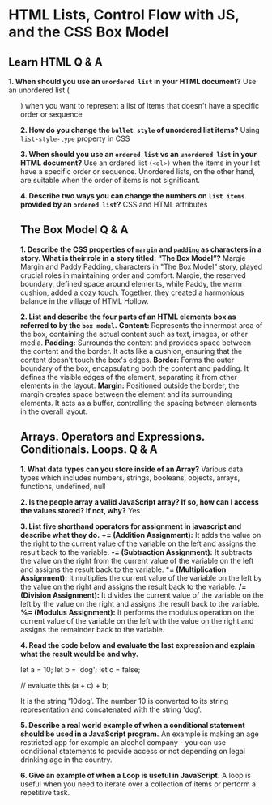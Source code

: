 # HTML Lists, Control Flow with JS, and the CSS Box Model

## Learn HTML Q & A
**1. When should you use an `unordered list` in your HTML document?**
Use an unordered list (<ul>) when you want to represent a list of items that doesn't have a specific order or sequence

**2. How do you change the `bullet style` of unordered list items?**
Using `list-style-type` property in CSS

**3. When should you use an `ordered list` vs an `unordered list` in your HTML document?**
Use an ordered list `(<ol>)` when the items in your list have a specific order or sequence. Unordered lists, on the other hand, are suitable when the order of items is not significant.

**4. Describe two ways you can change the numbers on `list items` provided by an `ordered list`?**
CSS and HTML attributes

## The Box Model Q & A
**1. Describe the CSS properties of `margin` and `padding` as characters in a story. What is their role in a story titled: “The Box Model”?**
Margie Margin and Paddy Padding, characters in "The Box Model" story, played crucial roles in maintaining order and comfort. Margie, the reserved boundary, defined space around elements, while Paddy, the warm cushion, added a cozy touch. Together, they created a harmonious balance in the village of HTML Hollow.

**2. List and describe the four parts of an HTML elements box as referred to by the `box model`.**
**Content:** Represents the innermost area of the box, containing the actual content such as text, images, or other media.
**Padding:** Surrounds the content and provides space between the content and the border. It acts like a cushion, ensuring that the content doesn't touch the box's edges.
**Border:** Forms the outer boundary of the box, encapsulating both the content and padding. It defines the visible edges of the element, separating it from other elements in the layout.
**Margin:** Positioned outside the border, the margin creates space between the element and its surrounding elements. It acts as a buffer, controlling the spacing between elements in the overall layout.

## Arrays. Operators and Expressions. Conditionals. Loops. Q & A
**1. What data types can you store inside of an Array?**
Various data types which includes numbers, strings, booleans, objects, arrays, functions, undefined, null

**2. Is the people array a valid JavaScript array? If so, how can I access the values stored? If not, why?**
Yes

**3. List five shorthand operators for assignment in javascript and describe what they do.**
**+= (Addition Assignment):** It adds the value on the right to the current value of the variable on the left and assigns the result back to the variable.
**-= (Subtraction Assignment):** It subtracts the value on the right from the current value of the variable on the left and assigns the result back to the variable.
***= (Multiplication Assignment):** It multiplies the current value of the variable on the left by the value on the right and assigns the result back to the variable.
**/= (Division Assignment):** It divides the current value of the variable on the left by the value on the right and assigns the result back to the variable.
**%= (Modulus Assignment):** It performs the modulus operation on the current value of the variable on the left with the value on the right and assigns the remainder back to the variable.

**4. Read the code below and evaluate the last expression and explain what the result would be and why.**

 let a = 10;
 let b = 'dog';
 let c = false;

 // evaluate this
 (a + c) + b;

It is the string '10dog'. The number 10 is converted to its string representation and concatenated with the string 'dog'.

**5. Describe a real world example of when a conditional statement should be used in a JavaScript program.**
An example is making an age restricted app for example an alcohol company - you can use conditional statements to provide access or not depending on legal drinking age in the country.

**6. Give an example of when a Loop is useful in JavaScript.**
A loop is useful when you need to iterate over a collection of items or perform a repetitive task.